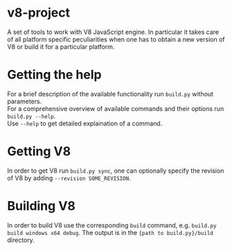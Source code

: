 v8-project
==========

A set of tools to work with V8 JavaScript engine. In particular it takes care of all platform specific peculiarities when one has to obtain a new version of V8 or build it for a particular platform.

Getting the help
================

For a brief description of the available functionality run `build.py` without parameters.  
For a comprehensive overview of available commands and their options run `build.py --help`.  
Use `--help` to get detailed explaination of a command.


Getting V8
==========

In order to get V8 run `build.py sync`, one can optionally specify the revision of V8 by adding `--revision SOME_REVISION`.


Building V8
===========

In order to build V8 use the corresponding `build` command, e.g. `build.py build windows x64 debug`. The output is in the `{path to build.py}/build` directory.
